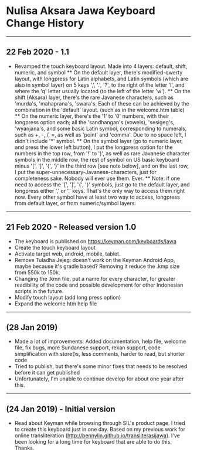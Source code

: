 Nulisa Aksara Jawa Keyboard Change History
=======================


-----------------
22 Feb 2020 - 1.1
-----------------
* Revamped the touch keyboard layout. Made into 4 layers: default, shift, numeric, and symbol
** On the default layer, there's modified-qwerty layout, with longpress for Latin alphabets, and Latin symbols (which are also in symbol layer) on 5 keys ',', '.', '?', to the right of the letter 'l', and where the 'q' letter usually located (to the left of the letter 'w').
** On the shift (Aksara) layer, there's the rare Javanese characters, such as 'murda's, 'mahaprana's, 'swara's. Each of these can be achieved by the combination in the 'default' layout. (such as in the welcome.htm table)
** On the numeric layer, there's the '1' to '0' numbers, with their longpress option each; all the 'sandhangan's (vowels), 'sesigeg's, 'wyanjana's, and some basic Latin symbol, corresponding to numerals, such as +, -, /, =, as well as 'point' and 'comma'. Due to no space left, I didn't include '*' symbol.
** On the symbol layer (go to numeric layer, and press the lower left button), I put the longpress option for the numbers in the top row, from '!' to ')', as well as rare Javanese character symbols in the middle row, the rest of symbol on US basic keyboard minus '[', ']', '{', '}' in the third row [see note below], and on the last row, I put the super-unnecessary-Javanese-characters, just for completeness sake. Nobody will ever use them. Ever.
** Note: if one need to access the '[', ']', '{', '}' symbols, just go to the default layer, and longpress either ',' or '.' keys. That's the only way to access them right now. Every other symbol have at least two way to access, longpress from default layer, or from numeric/symbol layers.

-----------------
21 Feb 2020 - Released version 1.0
-----------------
* The keyboard is published on https://keyman.com/keyboards/jawa
* Create the touch keyboard layout
* Activate target web, android, mobile, tablet.
* Remove Tuladha Jejeg: doesn't work on the Keyman Android App, maybe because it's gradle based? Removing it reduce the .kmp size from 550k to 150k.
* Changing the .kmn file, put a name for every character, for greater readibility of the code and possible development for other Indonesian scripts in the future.
* Modify touch layout (add long press option)
* Expand the welcome.htm help file

-----------------
(28 Jan 2019)
-----------------

* Made a lot of improvements: Added documentation, help file, welcome file, fix bugs, more Sundanese support, rekan support, code simplification with store()s, less comments, harder to read, but shorter code
* Tried to publish, but there's some minor fixes that needs to be resolved before it can get published
* Unfortunately, I'm unable to continue develop for about one year after this.

-----------------
(24 Jan 2019) - Initial version
-----------------

* Read about Keyman while browsing through SIL's product page. I tried to create this keyboard just in one day. Based on my previous work for online transliteration (http://bennylin.github.io/transliterasijawa). I've been looking for a long time for keyboard that are able to do this. Thanks.
